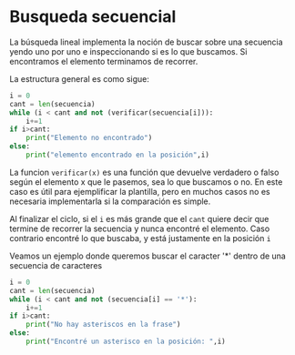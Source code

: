 # Busqueda secuencial

La búsqueda lineal implementa la noción de buscar sobre una secuencia yendo uno por uno e inspeccionando si es lo que buscamos. Si encontramos el elemento terminamos de recorrer.

La estructura general es como sigue:
```py
i = 0
cant = len(secuencia)
while (i < cant and not (verificar(secuencia[i])):
    i+=1
if i>cant:
    print("Elemento no encontrado")
else:
    print("elemento encontrado en la posición",i)
```

La funcion ```verificar(x)``` es una función que devuelve verdadero o falso según el elemento x que le pasemos, sea lo que buscamos o no. En este caso es útil para ejemplificar la plantilla, pero en muchos casos no es necesaria implementarla si la comparación es simple. 

Al finalizar el ciclo, si el ```i``` es más grande que el ```cant``` quiere decir que termine de recorrer la secuencia y nunca encontré el elemento. Caso contrario encontré lo que buscaba, y está justamente en la posición ```i```

Veamos un ejemplo donde queremos buscar el caracter '*' dentro de una secuencia de caracteres

```py
i = 0
cant = len(secuencia)
while (i < cant and not (secuencia[i] == '*'):
    i+=1
if i>cant:
    print("No hay asteriscos en la frase")
else:
    print("Encontré un asterisco en la posición: ",i)
```